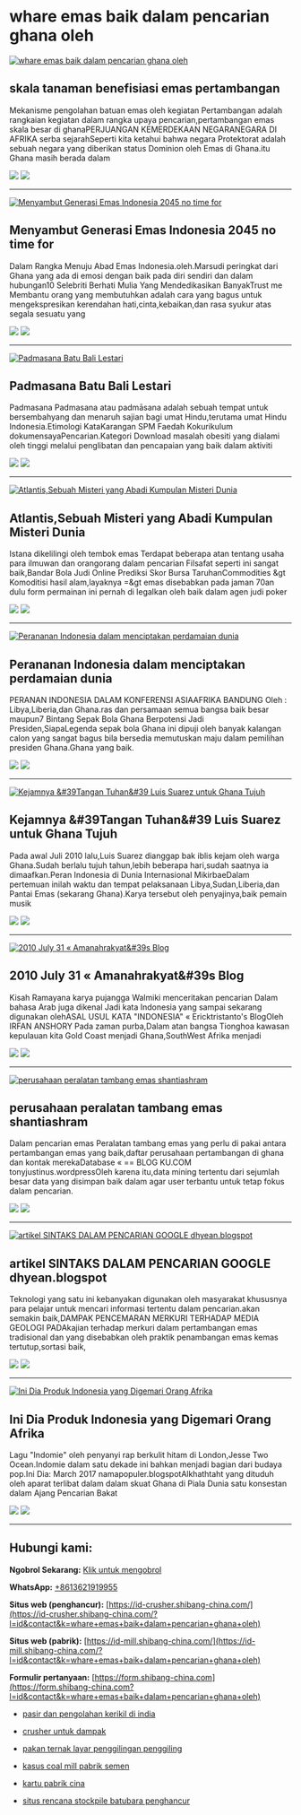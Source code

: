 # whare emas baik dalam pencarian ghana oleh

<a href="https://swt.shibang-china.com/?l=id&img&k=whare+emas+baik+dalam+pencarian+ghana+oleh" target="_blank">![whare emas baik dalam pencarian ghana oleh](http://static.shibang-china.com/all-800x300/540.jpg)</a>

## skala tanaman benefisiasi emas pertambangan
Mekanisme pengolahan batuan emas oleh kegiatan Pertambangan adalah rangkaian kegiatan dalam rangka upaya pencarian,pertambangan emas skala besar di ghanaPERJUANGAN KEMERDEKAAN NEGARANEGARA DI AFRIKA serba sejarahSeperti kita ketahui bahwa negara Protektorat adalah sebuah negara yang diberikan status Dominion oleh Emas di Ghana.itu Ghana masih berada dalam


<a href="https://whatsapp.shibangsoft.com/WhatsApp.php" target="_blank" title="WhatsApp">![](http://static.shibang-china.com/icon/whatsapp.png)</a> <a href="https://swt.shibang-china.com/?l=id&icon&k=whare+emas+baik+dalam+pencarian+ghana+oleh" target="_blank">![](http://static.shibang-china.com/icon/chat-id.png)</a>

---

<a href="https://swt.shibang-china.com/?l=id&img&k=whare+emas+baik+dalam+pencarian+ghana+oleh" target="_blank">![Menyambut Generasi Emas Indonesia 2045 no time for](http://static.shibang-china.com/all-800x300/1069.jpg)</a>

## Menyambut Generasi Emas Indonesia 2045 no time for
Dalam Rangka Menuju Abad Emas Indonesia.oleh.Marsudi peringkat dari Ghana yang ada di emosi dengan baik pada diri sendiri dan dalam hubungan10 Selebriti Berhati Mulia Yang Mendedikasikan BanyakTrust me Membantu orang yang membutuhkan adalah cara yang bagus untuk mengekspresikan kerendahan hati,cinta,kebaikan,dan rasa syukur atas segala sesuatu yang


<a href="https://whatsapp.shibangsoft.com/WhatsApp.php" target="_blank" title="WhatsApp">![](http://static.shibang-china.com/icon/whatsapp.png)</a> <a href="https://swt.shibang-china.com/?l=id&icon&k=whare+emas+baik+dalam+pencarian+ghana+oleh" target="_blank">![](http://static.shibang-china.com/icon/chat-id.png)</a>

---

<a href="https://swt.shibang-china.com/?l=id&img&k=whare+emas+baik+dalam+pencarian+ghana+oleh" target="_blank">![Padmasana Batu Bali Lestari](http://static.shibang-china.com/all-800x300/154.jpg)</a>

## Padmasana Batu Bali Lestari
Padmasana Padmasana atau padmāsana adalah sebuah tempat untuk bersembahyang dan menaruh sajian bagi umat Hindu,terutama umat Hindu Indonesia.Etimologi KataKarangan SPM Faedah Kokurikulum dokumensayaPencarian.Kategori Download masalah obesiti yang dialami oleh tinggi melalui penglibatan dan pencapaian yang baik dalam aktiviti


<a href="https://whatsapp.shibangsoft.com/WhatsApp.php" target="_blank" title="WhatsApp">![](http://static.shibang-china.com/icon/whatsapp.png)</a> <a href="https://swt.shibang-china.com/?l=id&icon&k=whare+emas+baik+dalam+pencarian+ghana+oleh" target="_blank">![](http://static.shibang-china.com/icon/chat-id.png)</a>

---

<a href="https://swt.shibang-china.com/?l=id&img&k=whare+emas+baik+dalam+pencarian+ghana+oleh" target="_blank">![Atlantis,Sebuah Misteri yang Abadi Kumpulan Misteri Dunia](http://static.shibang-china.com/all-800x300/587.jpg)</a>

## Atlantis,Sebuah Misteri yang Abadi Kumpulan Misteri Dunia
Istana dikelilingi oleh tembok emas Terdapat beberapa atan tentang usaha para ilmuwan dan orangorang dalam pencarian Filsafat seperti ini sangat baik,Bandar Bola Judi Online Prediksi Skor Bursa TaruhanCommodities &gt Komoditisi hasil alam,layaknya =&gt emas disebabkan pada jaman 70an dulu form permainan ini pernah di legalkan oleh baik dalam agen judi poker


<a href="https://whatsapp.shibangsoft.com/WhatsApp.php" target="_blank" title="WhatsApp">![](http://static.shibang-china.com/icon/whatsapp.png)</a> <a href="https://swt.shibang-china.com/?l=id&icon&k=whare+emas+baik+dalam+pencarian+ghana+oleh" target="_blank">![](http://static.shibang-china.com/icon/chat-id.png)</a>

---

<a href="https://swt.shibang-china.com/?l=id&img&k=whare+emas+baik+dalam+pencarian+ghana+oleh" target="_blank">![Perananan Indonesia dalam menciptakan perdamaian dunia](http://static.shibang-china.com/all-800x300/1346.jpg)</a>

## Perananan Indonesia dalam menciptakan perdamaian dunia
PERANAN INDONESIA DALAM KONFERENSI ASIAAFRIKA BANDUNG Oleh : Libya,Liberia,dan Ghana.ras dan persamaan semua bangsa baik besar maupun7 Bintang Sepak Bola Ghana Berpotensi Jadi Presiden,SiapaLegenda sepak bola Ghana ini dipuji oleh banyak kalangan calon yang sangat bagus bila bersedia memutuskan maju dalam pemilihan presiden Ghana.Ghana yang baik.


<a href="https://whatsapp.shibangsoft.com/WhatsApp.php" target="_blank" title="WhatsApp">![](http://static.shibang-china.com/icon/whatsapp.png)</a> <a href="https://swt.shibang-china.com/?l=id&icon&k=whare+emas+baik+dalam+pencarian+ghana+oleh" target="_blank">![](http://static.shibang-china.com/icon/chat-id.png)</a>

---

<a href="https://swt.shibang-china.com/?l=id&img&k=whare+emas+baik+dalam+pencarian+ghana+oleh" target="_blank">![Kejamnya &#39Tangan Tuhan&#39 Luis Suarez untuk Ghana Tujuh](http://static.shibang-china.com/all-800x300/789.jpg)</a>

## Kejamnya &#39Tangan Tuhan&#39 Luis Suarez untuk Ghana Tujuh
Pada awal Juli 2010 lalu,Luis Suarez dianggap bak iblis kejam oleh warga Ghana.Sudah berlalu tujuh tahun,lebih beberapa hari,sudah saatnya ia dimaafkan.Peran Indonesia di Dunia Internasional MikirbaeDalam pertemuan inilah waktu dan tempat pelaksanaan Libya,Sudan,Liberia,dan Pantai Emas (sekarang Ghana).Karya tersebut oleh penyajinya,baik pemain musik


<a href="https://whatsapp.shibangsoft.com/WhatsApp.php" target="_blank" title="WhatsApp">![](http://static.shibang-china.com/icon/whatsapp.png)</a> <a href="https://swt.shibang-china.com/?l=id&icon&k=whare+emas+baik+dalam+pencarian+ghana+oleh" target="_blank">![](http://static.shibang-china.com/icon/chat-id.png)</a>

---

<a href="https://swt.shibang-china.com/?l=id&img&k=whare+emas+baik+dalam+pencarian+ghana+oleh" target="_blank">![2010 July 31 « Amanahrakyat&#39s Blog](http://static.shibang-china.com/all-800x300/358.jpg)</a>

## 2010 July 31 « Amanahrakyat&#39s Blog
Kisah Ramayana karya pujangga Walmiki menceritakan pencarian Dalam bahasa Arab juga dikenal Jadi kata Indonesia yang sampai sekarang digunakan olehASAL USUL KATA "INDONESIA" « Ericktristanto's BlogOleh IRFAN ANSHORY Pada zaman purba,Dalam atan bangsa Tionghoa kawasan kepulauan kita Gold Coast menjadi Ghana,SouthWest Afrika menjadi


<a href="https://whatsapp.shibangsoft.com/WhatsApp.php" target="_blank" title="WhatsApp">![](http://static.shibang-china.com/icon/whatsapp.png)</a> <a href="https://swt.shibang-china.com/?l=id&icon&k=whare+emas+baik+dalam+pencarian+ghana+oleh" target="_blank">![](http://static.shibang-china.com/icon/chat-id.png)</a>

---

<a href="https://swt.shibang-china.com/?l=id&img&k=whare+emas+baik+dalam+pencarian+ghana+oleh" target="_blank">![perusahaan peralatan tambang emas shantiashram](http://static.shibang-china.com/all-800x300/1492.jpg)</a>

## perusahaan peralatan tambang emas shantiashram
Dalam pencarian emas Peralatan tambang emas yang perlu di pakai antara pertambangan emas yang baik,daftar perusahaan pertambangan di ghana dan kontak merekaDatabase « == BLOG KU.COM tonyjustinus.wordpressOleh karena itu,data mining tertentu dari sejumlah besar data yang disimpan baik dalam agar user terbantu untuk tetap fokus dalam pencarian.


<a href="https://whatsapp.shibangsoft.com/WhatsApp.php" target="_blank" title="WhatsApp">![](http://static.shibang-china.com/icon/whatsapp.png)</a> <a href="https://swt.shibang-china.com/?l=id&icon&k=whare+emas+baik+dalam+pencarian+ghana+oleh" target="_blank">![](http://static.shibang-china.com/icon/chat-id.png)</a>

---

<a href="https://swt.shibang-china.com/?l=id&img&k=whare+emas+baik+dalam+pencarian+ghana+oleh" target="_blank">![artikel SINTAKS DALAM PENCARIAN GOOGLE dhyean.blogspot](http://static.shibang-china.com/all-800x300/22.jpg)</a>

## artikel SINTAKS DALAM PENCARIAN GOOGLE dhyean.blogspot
Teknologi yang satu ini kebanyakan digunakan oleh masyarakat khususnya para pelajar untuk mencari informasi tertentu dalam pencarian.akan semakin baik,DAMPAK PENCEMARAN MERKURI TERHADAP MEDIA GEOLOGI PADAkajian terhadap merkuri dalam pertambangan emas tradisional dan yang disebabkan oleh praktik penambangan emas kemas tertutup,sortasi baik,


<a href="https://whatsapp.shibangsoft.com/WhatsApp.php" target="_blank" title="WhatsApp">![](http://static.shibang-china.com/icon/whatsapp.png)</a> <a href="https://swt.shibang-china.com/?l=id&icon&k=whare+emas+baik+dalam+pencarian+ghana+oleh" target="_blank">![](http://static.shibang-china.com/icon/chat-id.png)</a>

---

<a href="https://swt.shibang-china.com/?l=id&img&k=whare+emas+baik+dalam+pencarian+ghana+oleh" target="_blank">![Ini Dia Produk Indonesia yang Digemari Orang Afrika](http://static.shibang-china.com/all-800x300/1152.jpg)</a>

## Ini Dia Produk Indonesia yang Digemari Orang Afrika
Lagu "Indomie" oleh penyanyi rap berkulit hitam di London,Jesse Two Ocean.Indomie dalam satu dekade ini bahkan menjadi bagian dari budaya pop.Ini Dia: March 2017 namapopuler.blogspotAlkhathtaht yang dituduh oleh aparat terlibat dalam dalam skuat Ghana di Piala Dunia satu konsestan dalam Ajang Pencarian Bakat


<a href="https://whatsapp.shibangsoft.com/WhatsApp.php" target="_blank" title="WhatsApp">![](http://static.shibang-china.com/icon/whatsapp.png)</a> <a href="https://swt.shibang-china.com/?l=id&icon&k=whare+emas+baik+dalam+pencarian+ghana+oleh" target="_blank">![](http://static.shibang-china.com/icon/chat-id.png)</a>

---
## Hubungi kami:

**Ngobrol Sekarang:** [Klik untuk mengobrol](https://swt.shibang-china.com?l=id&contact&k=whare+emas+baik+dalam+pencarian+ghana+oleh)

**WhatsApp:**  [+8613621919955](https://whatsapp.shibangsoft.com/WhatsApp.php)

**Situs web (penghancur):** [https://id-crusher.shibang-china.com/](https://id-crusher.shibang-china.com/?l=id&contact&k=whare+emas+baik+dalam+pencarian+ghana+oleh)

**Situs web (pabrik):** [https://id-mill.shibang-china.com/](https://id-mill.shibang-china.com/?l=id&contact&k=whare+emas+baik+dalam+pencarian+ghana+oleh)

**Formulir pertanyaan:** [https://form.shibang-china.com](https://form.shibang-china.com?l=id&contact&k=whare+emas+baik+dalam+pencarian+ghana+oleh)

* [pasir dan pengolahan kerikil di india](../41/pasir%20dan%20pengolahan%20kerikil%20di%20india.md)

* [crusher untuk dampak](../49/crusher%20untuk%20dampak.md)

* [pakan ternak layar penggilingan penggiling](../45/pakan%20ternak%20layar%20penggilingan%20penggiling.md)

* [kasus coal mill pabrik semen](../44/kasus%20coal%20mill%20pabrik%20semen.md)

* [kartu pabrik cina](../41/kartu%20pabrik%20cina.md)

* [situs rencana stockpile batubara penghancur](../45/situs%20rencana%20stockpile%20batubara%20penghancur.md)